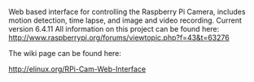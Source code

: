 Web based interface for controlling the Raspberry Pi Camera, includes motion detection, time lapse, and image and video recording.
Current version 6.4.11
All information on this project can be found here: http://www.raspberrypi.org/forums/viewtopic.php?f=43&t=63276

The wiki page can be found here:

http://elinux.org/RPi-Cam-Web-Interface
